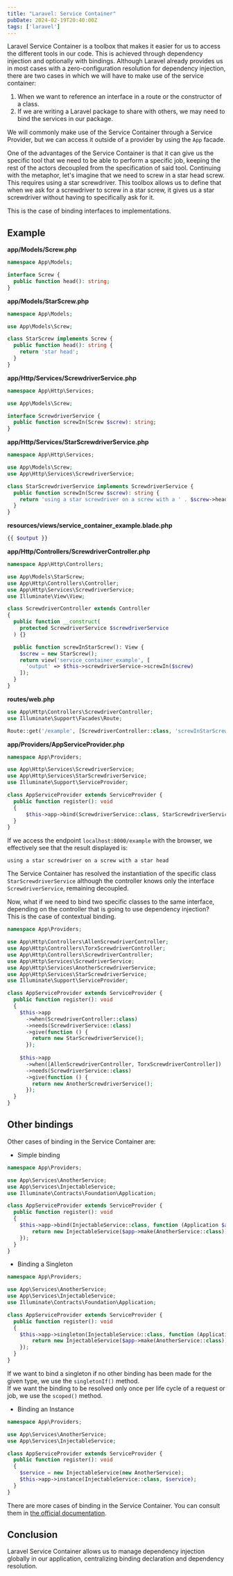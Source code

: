 ```yaml
---
title: "Laravel: Service Container"
pubDate: 2024-02-19T20:40:00Z
tags: ['laravel']
---
```

Laravel Service Container is a toolbox that makes it easier for us to access the different tools in our code. This is achieved through dependency injection and optionally with bindings.
Although Laravel already provides us in most cases with a zero-configuration resolution for dependency injection, there are two cases in which we will have to make use of the service container:
1. When we want to reference an interface in a route or the constructor of a class.
2. If we are writing a Laravel package to share with others, we may need to bind the services in our package.

We will commonly make use of the Service Container through a Service Provider, but we can access it outside of a provider by using the `App` facade.

One of the advantages of the Service Container is that it can give us the specific tool that we need to be able to perform a specific job, keeping the rest of the actors decoupled from the specification of said tool.
Continuing with the metaphor, let's imagine that we need to screw in a star head screw. This requires using a star screwdriver.
This toolbox allows us to define that when we ask for a screwdriver to screw in a star screw, it gives us a star screwdriver without having to specifically ask for it.

This is the case of binding interfaces to implementations.

## Example
**app/Models/Screw.php**
```php
namespace App\Models;

interface Screw {
  public function head(): string;
}
```
**app/Models/StarScrew.php**
```php
namespace App\Models;

use App\Models\Screw;

class StarScrew implements Screw {
  public function head(): string {
    return 'star head';
  }
}
```
**app/Http/Services/ScrewdriverService.php**
```php
namespace App\Http\Services;

use App\Models\Screw;

interface ScrewdriverService {
  public function screwIn(Screw $screw): string;
}
```
**app/Http/Services/StarScrewdriverService.php**
```php
namespace App\Http\Services;

use App\Models\Screw;
use App\Http\Services\ScrewdriverService;

class StarScrewdriverService implements ScrewdriverService {
  public function screwIn(Screw $screw): string {
    return 'using a star screwdriver on a screw with a ' . $screw->head();
  }
}
```
**resources/views/service_container_example.blade.php**
```php
{{ $output }}
```
**app/Http/Controllers/ScrewdriverController.php**
```php
namespace App\Http\Controllers;

use App\Models\StarScrew;
use App\Http\Controllers\Controller;
use App\Http\Services\ScrewdriverService;
use Illuminate\View\View;

class ScrewdriverController extends Controller
{
  public function __construct(
    protected ScrewdriverService $screwdriverService
  ) {}

  public function screwInStarScrew(): View {
    $screw = new StarScrew();
    return view('service_container_example', [
      'output' => $this->screwdriverService->screwIn($screw)
    ]);
  }
}
```
**routes/web.php**
```php
use App\Http\Controllers\ScrewdriverController;
use Illuminate\Support\Facades\Route;

Route::get('/example', [ScrewdriverController::class, 'screwInStarScrew']);
```
**app/Providers/AppServiceProvider.php**
```php
namespace App\Providers;

use App\Http\Services\ScrewdriverService;
use App\Http\Services\StarScrewdriverService;
use Illuminate\Support\ServiceProvider;

class AppServiceProvider extends ServiceProvider {
  public function register(): void
  {
      $this->app->bind(ScrewdriverService::class, StarScrewdriverService::class);
  }
}
```
If we access the endpoint `localhost:8000/example` with the browser, we effectively see that the result displayed is:
```
using a star screwdriver on a screw with a star head
```
The Service Container has resolved the instantiation of the specific class `StarScrewdriverService` although the controller knows only the interface `ScrewdriverService`, remaining decoupled.

Now, what if we need to bind two specific classes to the same interface, depending on the controller that is going to use dependency injection?  
This is the case of contextual binding.
```php
namespace App\Providers;

use App\Http\Controllers\AllenScrewdriverController;
use App\Http\Controllers\TorxScrewdriverController;
use App\Http\Controllers\ScrewdriverController;
use App\Http\Services\ScrewdriverService;
use App\Http\Services\AnotherScrewdriverService;
use App\Http\Services\StarScrewdriverService;
use Illuminate\Support\ServiceProvider;

class AppServiceProvider extends ServiceProvider {
  public function register(): void
  {
    $this->app
      ->when(ScrewdriverController::class)
      ->needs(ScrewdriverService::class)
      ->give(function () {
        return new StarScrewdriverService();
      });
    
    $this->app
      ->when([AllenScrewdriverController, TorxScrewdriverController])
      ->needs(ScrewdriverService::class)
      ->give(function () {
        return new AnotherScrewdriverService();
      });
  }
}
```

## Other bindings
Other cases of binding in the Service Container are:
* Simple binding
```php
namespace App\Providers;

use App\Services\AnotherService;
use App\Services\InjectableService;
use Illuminate\Contracts\Foundation\Application;

class AppServiceProvider extends ServiceProvider {
  public function register(): void
  {
    $this->app->bind(InjectableService::class, function (Application $app) {
        return new InjectableService($app->make(AnotherService::class));
    });
  }
}
```

* Binding a Singleton
```php
namespace App\Providers;

use App\Services\AnotherService;
use App\Services\InjectableService;
use Illuminate\Contracts\Foundation\Application;

class AppServiceProvider extends ServiceProvider {
  public function register(): void
  {
    $this->app->singleton(InjectableService::class, function (Application $app) {
        return new InjectableService($app->make(AnotherService::class));
    });
  }
}
```
If we want to bind a singleton if no other binding has been made for the given type, we use the `singletonIf()` method.  
If we want the binding to be resolved only once per life cycle of a request or job, we use the `scoped()` method.

* Binding an Instance
```php
namespace App\Providers;

use App\Services\AnotherService;
use App\Services\InjectableService;

class AppServiceProvider extends ServiceProvider {
  public function register(): void
  {
    $service = new InjectableService(new AnotherService); 
    $this->app->instance(InjectableService::class, $service);
  }
}
```
There are more cases of binding in the Service Container. You can consult them in <a href="https://laravel.com/docs/11.x/container#binding" target="_blank">the official documentation</a>.

## Conclusion
Laravel Service Container allows us to manage dependency injection globally in our application, centralizing binding declaration and dependency resolution.